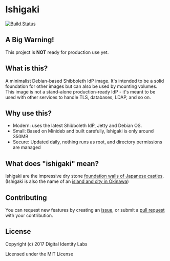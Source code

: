# Ishigaki

[![Build Status](https://travis-ci.org/Digital-Identity-Labs/ishigaki.svg?branch=master)](https://travis-ci.org/Digital-Identity-Labs/ishigaki)

## A Big Warning!
This project is **NOT** ready for production use yet.

## What is this?
A minimalist Debian-based Shibboleth IdP image. 
It's intended to be a solid foundation for other images but can also be used by mounting volumes.
This image is not a stand-alone production-ready IdP - it's meant to be used with other services to handle TLS,
 databases, LDAP, and so on. 

## Why use this?

* Modern: uses the latest Shibboleth IdP, Jetty and Debian OS.
* Small: Based on Minideb and built carefully, Ishigaki is only around 350MB
* Secure: Updated daily, nothing runs as root, and directory permissions are managed




## What does "ishigaki" mean?
Ishigaki are the impressive dry stone [foundation walls of Japanese castles](http://www.jcastle.info/resources/view/109-Stone-Walls).
(Ishigaki is also the name of an [island and city in Okinawa](https://en.wikipedia.org/wiki/Ishigaki_Island))


## Contributing
You can request new features by creating an [issue](https://github.com/Digital-Identity-Labs/ishigaki/issues), or submit a [pull request](https://github.com/Digital-Identity-Labs/ishigaki/pulls) with your contribution.

## License
Copyright (c) 2017 Digital Identity Labs

Licensed under the MIT License
